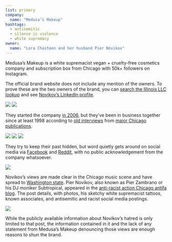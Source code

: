 ```yaml
---
list: primary
company:
  name: "Medusa’s Makeup"
hashtags:
  - antisemitic
  - silence is violence
  - white supremacy
owner:
  name: "Lora Chasteen and her husband Pier Novikov"
---
```


Medusa’s Makeup is a white supremacist vegan + cruelty-free cosmetics company and subscription box from Chicago with 50k+ followers on Instagram.

The official brand website does not include any mention of the owners. To prove these are the two owners of the brand, you can [search the Illinois LLC lookup](https://www.ilsos.gov/corporatellc/CorporateLlcController) and see [Novikov’s LinkedIn profile](https://www.linkedin.com/in/pier-novikov-see-chasteen-a5a0ab11).

![](/medusas-illinois-registration.png)
![](/medusas-pier-linkedin.png)

They started the company [in 2006](https://daneesunshynemakeup.wordpress.com/2012/09/24/medusas-makeup/), but they’ve been in business together since at least 1998 according to [old interviews](https://www.chicagoreader.com/chicago/active-cultures-whipping-up-the-electroclash-scene/Content?oid=911897) from [major Chicago publications](http://www.chicagotribune.com/news/ct-xpm-1998-02-02-9802020096-story.html).

![](/medusas-blog-interview-2006.png)
![](/medusas-chicago-reader-2003.png)
![](/medusas-tribune-1998.png)

They try to keep their past hidden, but word quietly gets around on social media via [Facebook](https://www.facebook.com/permalink.php?story_fbid=10155240792872664&id=143185447663) and [Reddit](https://www.reddit.com/r/BeautyGuruChatter/comments/67vu83/tati_takes_a_stand_against_too_faced/dgubg08/), with no public acknowledgement from the company whatsoever.

![](/medusas-facebook.png)

Novikov’s views are made clear in the Chicago music scene and have spread to [Washington state](https://www.facebook.com/SpokaneDSA/posts/statement-on-white-supremacist-pier-novikov-and-spokane-dsas-rejection-of-fascis/2162470277364996/). Pier Novikov, also known as Pier Zambrano or his DJ moniker Subtropical, appeared in the [anti-racist action Chicago antifa blog](http://southsideantifa.blogspot.com/2015/10/meet-white-supremacist-dj-pier-zambrano.html). The post details, with photos, his sketchy white supremacist tattoos, known associates, and antisemitic and racist social media postings.

![](/medusas-pier-antifa.png)

While the publicly available information about Novikov’s hatred is only limited to that post, the information contained in it and the lack of any statement from Medusa’s Makeup denouncing those views are enough reasons to shun the brand.
